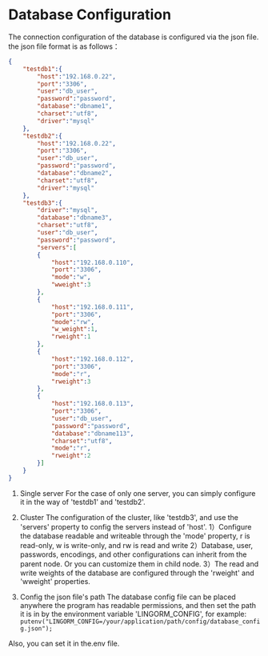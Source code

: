 # Database Configuration

The connection configuration of the database is configured via the json file. the json file format is as follows：

```json
{
    "testdb1":{
        "host":"192.168.0.22",
        "port":"3306",
        "user":"db_user",
        "password":"password",
        "database":"dbname1",
        "charset":"utf8",
        "driver":"mysql"
    },
    "testdb2":{
        "host":"192.168.0.22",
        "port":"3306",
        "user":"db_user",
        "password":"password",
        "database":"dbname2",
        "charset":"utf8",
        "driver":"mysql"
    },
    "testdb3":{
        "driver":"mysql",
        "database":"dbname3",
        "charset":"utf8",
        "user":"db_user",
        "password":"password",
        "servers":[
        {
            "host":"192.168.0.110",
            "port":"3306",
            "mode":"w",
            "wweight":3
        },
        {
            "host":"192.168.0.111",
            "port":"3306",
            "mode":"rw",
            "w_weight":1,
            "rweight":1
        },
        {
            "host":"192.168.0.112",
            "port":"3306",
            "mode":"r",
            "rweight":3
        },
        {
            "host":"192.168.0.113",
            "port":"3306",
            "user":"db_user",
            "password":"password",
            "database":"dbname113",
            "charset":"utf8",
            "mode":"r",
            "rweight":2
        }]
    }
}
```

1. Single server
For the case of only one server, you can simply configure it in the way of 'testdb1' and 'testdb2'.

2. Cluster
The configuration of the cluster, like 'testdb3', and use the 'servers' property to config the servers instead of 'host'.
1）Configure the database readable and writeable through the 'mode' property, r is read-only, w is write-only, and rw is read and write
2）Database, user, passwords, encodings, and other configurations can inherit from the parent node. Or you can customize them in child node.
3）The read and write weights of the database are configured through the 'rweight' and 'wweight' properties.

3. Config the json file's path
The database config file can be placed anywhere the program has readable permissions, and then set the path it is in by the environment variable 'LINGORM_CONFIG', for example:
`putenv("LINGORM_CONFIG=/your/application/path/config/database_config.json");`

Also, you can set it in the.env file.
